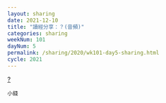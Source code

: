 ```yaml
---
layout: sharing
date: 2021-12-10
title: "讀經分享：？(音頻)"
categories: sharing
weekNum: 101
dayNum: 5
permalink: /sharing/2020/wk101-day5-sharing.html
cycle: 2021
---
```


[?](/media/sharing/2020/wk100/2021-12-10-bin.m4a)

`小錢`
